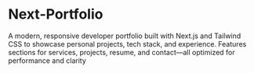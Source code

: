 # Next-Portfolio
A modern, responsive developer portfolio built with Next.js and Tailwind CSS to showcase personal projects, tech stack, and experience. Features sections for services, projects, resume, and contact—all optimized for performance and clarity
